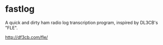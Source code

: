 fastlog
=======

A quick and dirty ham radio log transcription program, inspired by DL3CB's "FLE".

http://df3cb.com/fle/


